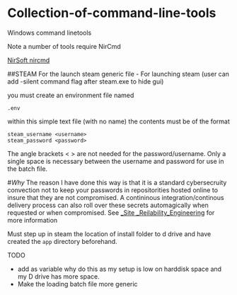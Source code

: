 # Collection-of-command-line-tools
Windows command linetools

Note a number of tools require NirCmd

[NirSoft nircmd](https://www.nirsoft.net/utils/nircmd.html)

##STEAM
For the launch steam generic file - For launching steam (user can add -silent command flag after steam.exe to hide gui)

you must create an environment file named

```{sh}
.env
```

within this simple text file (with no name) the contents must be of the format

```{sh}
steam_username <username>
steam_password <password>
```

The angle brackets < > are not needed for the password/username. Only a single space is necessary between the username and password for use in the batch file.

#_Why_
The reason I have done this way is that it is a standard cybersecruity convection not to keep your passwords in repositorities hosted online to insure that they are not compromised. A contininous integration/continous delivery process can also roll over these secrets automagically when requested or when compromised. See [_Site _Reilability_Engineering](https://sre.google.com) for more information

Must step up in steam the location of install folder to d drive and have created the `app` directory beforehand.

TODO 

* add as variable why do this as my setup is low on harddisk space and my D drive has more space. 
* Make the loading batch file more generic

